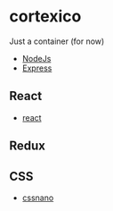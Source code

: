 # cortexico
Just a container (for now)

* [NodeJs](https://nodejs.org)
* [Express](http://expressjs.com/)


## React
* [react](https://www.npmjs.com/package/react-dom)

## Redux

## CSS
* [cssnano](https://github.com/ben-eb/cssnano)
